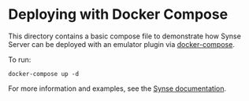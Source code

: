 # Deploying with Docker Compose

This directory contains a basic compose file to demonstrate how Synse Server can be
deployed with an emulator plugin via [docker-compose][docker-compose].

To run:

```
docker-compose up -d
```

For more information and examples, see the [Synse documentation][synse-docs].


[docker-compose]: https://docs.docker.com/compose/install/
[synse-docs]: https://synse.readthedocs.io/en/latest/